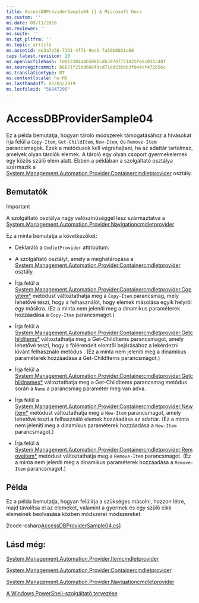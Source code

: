 ```yaml
---
title: AccessDBProviderSample04 |} A Microsoft Docs
ms.custom: ''
ms.date: 09/13/2016
ms.reviewer: ''
ms.suite: ''
ms.tgt_pltfrm: ''
ms.topic: article
ms.assetid: ee3a7e56-7331-4f71-9ecb-7a59b8021c68
caps.latest.revision: 10
ms.openlocfilehash: fd013384a4b588bcdb397d7771425fe5c031c48f
ms.sourcegitcommit: b6871f21bd666f9cd71dd336bb3f844cf472b56c
ms.translationtype: MT
ms.contentlocale: hu-HU
ms.lasthandoff: 02/03/2019
ms.locfileid: "56847298"
---
```

# <a name="accessdbprovidersample04"></a>AccessDBProviderSample04

Ez a példa bemutatja, hogyan tároló módszerek támogatásához a hívásokat írja felül a `Copy-Item`, `Get-ChildItem`, `New-Item`, és `Remove-Item` parancsmagok. Ezek a metódusok kell végrehajtani, ha az adattár tartalmaz, amelyek olyan tárolók elemek. A tároló egy olyan csoport gyermekelemek egy közös szülő elem alatt. Ebben a példában a szolgáltató osztálya származik a [System.Management.Automation.Provider.Containercmdletprovider](/dotnet/api/System.Management.Automation.Provider.ContainerCmdletProvider) osztály.

## <a name="demonstrates"></a>Bemutatók

> [!IMPORTANT]
> A szolgáltató osztálya nagy valószínűséggel lesz származtatva a [System.Management.Automation.Provider.Navigationcmdletprovider](/dotnet/api/System.Management.Automation.Provider.NavigationCmdletProvider)

Ez a minta bemutatja a következőket:

- Deklaráló a `CmdletProvider` attribútum.

- A szolgáltató osztályt, amely a meghatározása a [System.Management.Automation.Provider.Containercmdletprovider](/dotnet/api/System.Management.Automation.Provider.ContainerCmdletProvider) osztály.

- Írja felül a [System.Management.Automation.Provider.Containercmdletprovider.Copyitem*](/dotnet/api/System.Management.Automation.Provider.ContainerCmdletProvider.CopyItem) metódust változtathatja meg a `Copy-Item` parancsmag, mely lehetővé teszi, hogy a felhasználót, hogy elemek másolása egyik helyről egy másikra. (Ez a minta nem jeleníti meg a dinamikus paraméterek hozzáadása a `Copy-Item` parancsmagot.)

- Írja felül a [System.Management.Automation.Provider.Containercmdletprovider.Getchilditems*](/dotnet/api/System.Management.Automation.Provider.ContainerCmdletProvider.GetChildItems) változtathatja meg a Get-ChildItems parancsmagot, amely lehetővé teszi, hogy a fölérendelt elemtől bejárásához a lekérdezni kívánt felhasználó metódus . (Ez a minta nem jeleníti meg a dinamikus paraméterek hozzáadása a Get-ChildItems parancsmagot.)

- Írja felül a [System.Management.Automation.Provider.Containercmdletprovider.Getchildnames*](/dotnet/api/System.Management.Automation.Provider.ContainerCmdletProvider.GetChildNames) változtathatja meg a Get-ChildItems parancsmag metódus során a `Name` a parancsmag paraméter meg van adva.

- Írja felül a [System.Management.Automation.Provider.Containercmdletprovider.Newitem*](/dotnet/api/System.Management.Automation.Provider.ContainerCmdletProvider.NewItem) metódust változtathatja meg a `New-Item` parancsmagot, amely lehetővé teszi a felhasználó elemek hozzáadása az adattár. (Ez a minta nem jeleníti meg a dinamikus paraméterek hozzáadása a `New-Item` parancsmagot.)

- Írja felül a [System.Management.Automation.Provider.Containercmdletprovider.Removeitem*](/dotnet/api/System.Management.Automation.Provider.ContainerCmdletProvider.RemoveItem) metódust változtathatja meg a `Remove-Item` parancsmagot. (Ez a minta nem jeleníti meg a dinamikus paraméterek hozzáadása a `Remove-Item` parancsmagot.)

## <a name="example"></a>Példa

Ez a példa bemutatja, hogyan felülírja a szükséges másolni, hozzon létre, majd távolítsa el az elemeket, valamint a gyermek és egy szülő cikk elemeinek beolvasása közben módszerei módszereket.

[!code-csharp[AccessDBProviderSample04.cs](../../powershell-sdk-samples/SDK-2.0/csharp/AccessDBProviderSample06/AccessDBProviderSample06.cs#L11-L1635 "AccessDBProviderSample04.cs")]

## <a name="see-also"></a>Lásd még:

[System.Management.Automation.Provider.Itemcmdletprovider](/dotnet/api/System.Management.Automation.Provider.ItemCmdletProvider)

[System.Management.Automation.Provider.Containercmdletprovider](/dotnet/api/System.Management.Automation.Provider.ContainerCmdletProvider)

[System.Management.Automation.Provider.Navigationcmdletprovider](/dotnet/api/System.Management.Automation.Provider.NavigationCmdletProvider)

[A Windows PowerShell-szolgáltató tervezése](./provider-types.md)